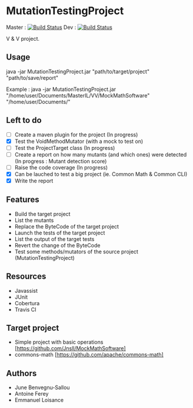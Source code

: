 # MutationTestingProject  
Master : [![Build Status](https://travis-ci.com/Jnsll/MutationTestingProject.svg?token=yEvcBv9NYXmyDfvx1xFm&branch=master)](https://travis-ci.com/Jnsll/MutationTestingProject)
Dev : [![Build Status](https://travis-ci.com/Jnsll/MutationTestingProject.svg?token=yEvcBv9NYXmyDfvx1xFm&branch=dev)](https://travis-ci.com/Jnsll/MutationTestingProject)

V & V project.

## Usage


java -jar MutationTestingProject.jar  "path/to/target/project" "path/to/save/report"

Example : java -jar MutationTestingProject.jar  "/home/user/Documents/MasterIL/VV/MockMathSoftware" "/home/user/Documents/"


## Left to do

- [ ] Create a maven plugin for the project (In progress)
- [x] Test the VoidMethodMutator (with a mock to test on)
- [ ] Test the ProjectTarget class (In progress)
- [ ] Create a report on how many mutants (and which ones) were detected (In progress : Mutant detection score)
- [ ] Raise the code coverage (In progress)
- [x] Can be lauched to test a big project (ie. Common Math & Common CLI)
- [x] Write the report

## Features
- Build the target project
- List the mutants
- Replace the ByteCode of the target project
- Launch the tests of the target project  
- List the output of the target tests
- Revert the change of the ByteCode
- Test some methods/mutators of the source project (MutationTestingProject) 

## Resources
- Javassist
- JUnit
- Cobertura
- Travis CI

## Target project
- Simple project with basic operations [https://github.com/Jnsll/MockMathSoftware]
- commons-math [https://github.com/apache/commons-math]

## Authors
- June Benvegnu-Sallou
- Antoine Ferey
- Emmanuel Loisance
